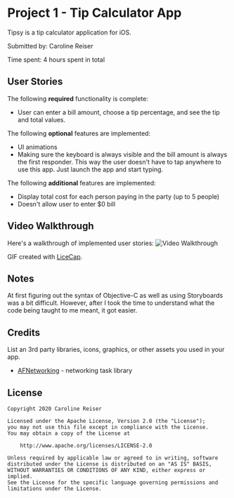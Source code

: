 # Project 1 - Tip Calculator App

Tipsy is a tip calculator application for iOS.

Submitted by: Caroline Reiser

Time spent: 4 hours spent in total

## User Stories

The following **required** functionality is complete:

* User can enter a bill amount, choose a tip percentage, and see the tip and total values.

The following **optional** features are implemented:

* UI animations
* Making sure the keyboard is always visible and the bill amount is always the first responder. This way the user doesn't have to tap anywhere to use this app. Just launch the app and start typing.

The following **additional** features are implemented:

* Display total cost for each person paying in the party (up to 5 people)
* Doesn't allow user to enter $0 bill

## Video Walkthrough

Here's a walkthrough of implemented user stories:
<img src='https://i.imgur.com/Pviz9js.gifv' title='Video Walkthrough' width='' alt='Video Walkthrough' />

GIF created with [LiceCap](http://www.cockos.com/licecap/).

## Notes

At first figuring out the syntax of Objective-C as well as using Storyboards was a bit difficult. However, after I took the time to understand what the code being taught to me meant, it got easier.

## Credits

List an 3rd party libraries, icons, graphics, or other assets you used in your app.

- [AFNetworking](https://github.com/AFNetworking/AFNetworking) - networking task library

## License

    Copyright 2020 Caroline Reiser

    Licensed under the Apache License, Version 2.0 (the "License");
    you may not use this file except in compliance with the License.
    You may obtain a copy of the License at

        http://www.apache.org/licenses/LICENSE-2.0

    Unless required by applicable law or agreed to in writing, software
    distributed under the License is distributed on an "AS IS" BASIS,
    WITHOUT WARRANTIES OR CONDITIONS OF ANY KIND, either express or implied.
    See the License for the specific language governing permissions and
    limitations under the License.
